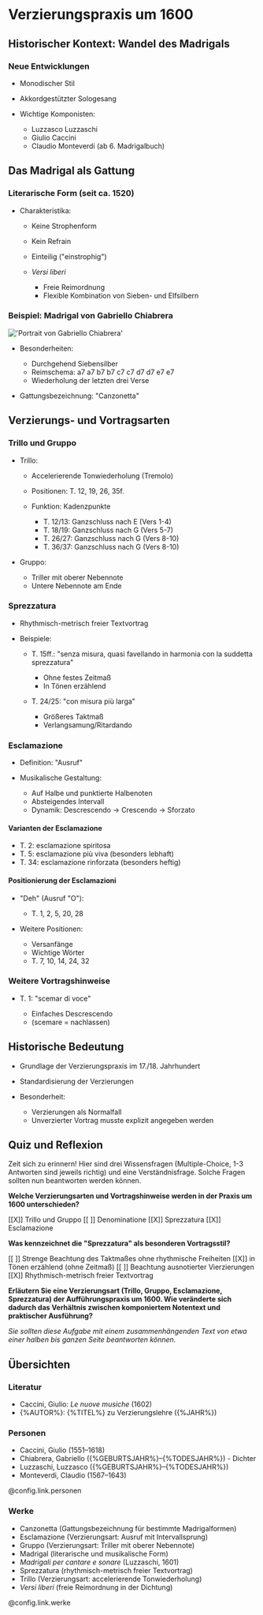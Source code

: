 <!--
author:   Dennis Ried
email:    dennis.ried@musikwiss.uni-halle.de
version:  1.0.0
language: de
narrator: Deutsch Female
import:   ../config.md
link:     ../style.css
link:     https://fonts.googleapis.com/css2?family=Source+Sans+3:ital,wght@0,200..900;1,200..900&display=swap
font:     Source Sans 3
tags:     verzierung, 1600
-->

# Verzierungspraxis um 1600

## Historischer Kontext: Wandel des Madrigals

### Neue Entwicklungen
* Monodischer Stil
* Akkordgestützter Sologesang
* Wichtige Komponisten:

  * Luzzasco Luzzaschi
  * Giulio Caccini
  * Claudio Monteverdi (ab 6. Madrigalbuch)

## Das Madrigal als Gattung

### Literarische Form (seit ca. 1520)
* Charakteristika:

  * Keine Strophenform
  * Kein Refrain
  * Einteilig ("einstrophig")
  * _Versi liberi_

    * Freie Reimordnung
    * Flexible Kombination von Sieben- und Elfsilbern

### Beispiel: Madrigal von Gabriello Chiabrera

!['Portrait von Gabriello Chiabrera'](https://upload.wikimedia.org/wikipedia/commons/thumb/d/d6/Ottavio_Leoni%2C_Gabriello_Chiabrera%2C_1625%2C_NGA_159736.jpg/250px-Ottavio_Leoni%2C_Gabriello_Chiabrera%2C_1625%2C_NGA_159736.jpg "Gabriello Chiabrera, Bild: wikimedia")
* Besonderheiten:

  * Durchgehend Siebensilber
  * Reimschema: a7 a7 b7 b7 c7 c7 d7 d7 e7 e7
  * Wiederholung der letzten drei Verse

* Gattungsbezeichnung: "Canzonetta"

## Verzierungs- und Vortragsarten

### Trillo und Gruppo
* Trillo:

  * Accelerierende Tonwiederholung (Tremolo)
  * Positionen: T. 12, 19, 26, 35f.
  * Funktion: Kadenzpunkte

    * T. 12/13: Ganzschluss nach E (Vers 1-4)
    * T. 18/19: Ganzschluss nach G (Vers 5-7)
    * T. 26/27: Ganzschluss nach G (Vers 8-10)
    * T. 36/37: Ganzschluss nach G (Vers 8-10)

* Gruppo:

  * Triller mit oberer Nebennote
  * Untere Nebennote am Ende

### Sprezzatura
* Rhythmisch-metrisch freier Textvortrag
* Beispiele:

  * T. 15ff.: "senza misura, quasi favellando in harmonia con la suddetta sprezzatura"
    * Ohne festes Zeitmaß
    * In Tönen erzählend

  * T. 24/25: "con misura più larga"
    * Größeres Taktmaß
    * Verlangsamung/Ritardando

### Esclamazione
* Definition: "Ausruf"
* Musikalische Gestaltung:

  * Auf Halbe und punktierte Halbenoten
  * Absteigendes Intervall
  * Dynamik: Descrescendo → Crescendo → Sforzato

#### Varianten der Esclamazione
* T. 2: esclamazione spiritosa
* T. 5: esclamazione più viva (besonders lebhaft)
* T. 34: esclamazione rinforzata (besonders heftig)

#### Positionierung der Esclamazioni
* "Deh" (Ausruf "O"):

  * T. 1, 2, 5, 20, 28

* Weitere Positionen:

  * Versanfänge
  * Wichtige Wörter
  * T. 7, 10, 14, 24, 32

### Weitere Vortragshinweise
* T. 1: "scemar di voce"

  * Einfaches Descrescendo
  * (scemare = nachlassen)

## Historische Bedeutung
* Grundlage der Verzierungspraxis im 17./18. Jahrhundert
* Standardisierung der Verzierungen
* Besonderheit: 

  * Verzierungen als Normalfall
  * Unverzierter Vortrag musste explizit angegeben werden

## Quiz und Reflexion
Zeit sich zu erinnern! Hier sind drei Wissensfragen (Multiple-Choice, 1-3 Antworten sind jeweils richtig) und eine Verständnisfrage. Solche Fragen sollten nun beantworten werden können.

**Welche Verzierungsarten und Vortragshinweise werden in der Praxis um 1600 unterschieden?**

[[X]] Trillo und Gruppo
[[ ]] Denominatione
[[X]] Sprezzatura
[[X]] Esclamazione

**Was kennzeichnet die "Sprezzatura" als besonderen Vortragsstil?**

[[ ]] Strenge Beachtung des Taktmaßes ohne rhythmische Freiheiten
[[X]] in Tönen erzählend (ohne Zeitmaß)
[[ ]] Beachtung ausnotierter Vierzierungen
[[X]] Rhythmisch-metrisch freier Textvortrag

**Erläutern Sie eine Verzierungsart (Trillo, Gruppo, Esclamazione, Sprezzatura) der Aufführungspraxis um 1600. Wie veränderte sich dadurch das Verhältnis zwischen komponiertem Notentext und praktischer Ausführung?**

*Sie sollten diese Aufgabe mit einem zusammenhängenden Text von etwa einer halben bis ganzen Seite beantworten können.*

## Übersichten

### Literatur

* Caccini, Giulio: _Le nuove musiche_ (1602)
* {%AUTOR%}: {%TITEL%} zu Verzierungslehre ({%JAHR%})

### Personen

* Caccini, Giulio (1551–1618)
* Chiabrera, Gabriello ({%GEBURTSJAHR%}–{%TODESJAHR%}) - Dichter
* Luzzaschi, Luzzasco ({%GEBURTSJAHR%}–{%TODESJAHR%})
* Monteverdi, Claudio (1567–1643)

@config.link.personen

### Werke

* Canzonetta (Gattungsbezeichnung für bestimmte Madrigalformen)
* Esclamazione (Verzierungsart: Ausruf mit Intervallsprung)
* Gruppo (Verzierungsart: Triller mit oberer Nebennote)
* Madrigal (literarische und musikalische Form)
* _Madrigali per cantare e sonare_ (Luzzaschi, 1601)
* Sprezzatura (rhythmisch-metrisch freier Textvortrag)
* Trillo (Verzierungsart: accelerierende Tonwiederholung)
* _Versi liberi_ (freie Reimordnung in der Dichtung)

@config.link.werke
